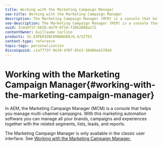 ```yaml
---
title: Working with the Marketing Campaign Manager
seo-title: Working with the Marketing Campaign Manager
description: The Marketing Campaign Manager (MCM) is a console that helps you manage multi-channel campaigns
seo-description: The Marketing Campaign Manager (MCM) is a console that helps you manage multi-channel campaigns
uuid: 3cda9f1f-b026-4e79-8f3d-f38b2808a172
contentOwner: Guillaume Carlino
products: SG_EXPERIENCEMANAGER/6.4/SITES
content-type: reference
topic-tags: personalization
discoiquuid: c1a7773f-9e39-470f-85e3-3840be4278dd
---
```


# Working with the Marketing Campaign Manager{#working-with-the-marketing-campaign-manager}

In AEM, the Marketing Campaign Manager (MCM) is a console that helps you manage multi-channel campaigns. With this marketing automation software you can manage all your brands, campaigns and experiences together with the related segments, lists, leads, and reports.

The Marketing Campaign Manager is only available in the classic user interface. See [Working with the Marketing Campaign Manager.](/help/sites/classic-ui-authoring/using/classic-personalization-campaigns-mktg-manager.md)
